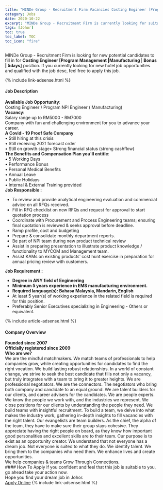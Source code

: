 ```yaml
---
title: "MINDe Group - Recruitment Firm Vacancies Costing Engineer [Program Management |Manufacturing | Bonus | 5days]" 
category: Jobs 
date: 2020-10-22 
excerpt: "MINDe Group - Recruitment Firm is currently looking for suitable person to fill in the Costing Engineer [Program Management |Manufacturing | Bonus | 5days] which positioned at Johor" 
tags: [Johor] 
toc: true 
toc_label: TOC 
toc_icon: "fire" 
--- 
```


<p>MINDe Group - Recruitment Firm is looking for new potential candidates to fill in for <b>Costing Engineer [Program Management |Manufacturing | Bonus | 5days]</b> position. If you currently looking for new hotel job opportunities and qualified with the job desc, feel free to apply this job.
</p>{% include link-adsense.html %} 
<div><div><h4>Job Description</h4></div><div><div><span><div><div><div><strong>Available Job Opportunity:</strong><br>Costing Engineer / Program NPI Engineer ( Manufacturing)</div><div><strong>Vacancy:</strong><br>Salary range up to RM5000 - RM7000<br>Company with fun and challenging environment for you to advance your career.</div><div><strong>A Covid - 19 Proof Safe Company</strong><br>&#8226; Still hiring at this crisis<br>&#8226; Still receiving 2021 forecast order<br>&#8226; Still on growth stage&#8226; Strong financial status (strong cashflow)</div><div><strong>The Benefits and Compensation Plan you'll entitle:</strong><br>&#8226; 5 Working Days<br>&#8226; Performance Bonus<br>&#8226; Personal Medical Benefits<br>&#8226; Annual Leave<br>&#8226; Public Holidays<br>&#8226; Internal &amp; External Training provided</div></div><div><strong>Job Responsible :</strong></div><div><ul><li>To review and provide analytical engineering evaluation and commercial advice on all RFQs received.</li><li>Fill in RFQ checklist on new RFQs and request for approval to start quotation process</li><li>Coordinate with Procurement and Process Engineering teams; ensuring final quotation is reviewed &amp; seeks approval before deadline.</li><li>Ramp profile, cost and budgeting</li><li>Prepare &amp; consolidate monthly department reports.</li><li>Be part of NPI team during new product technical review</li><li>Assist in preparing presentation to illustrate product knowledge / functionality to MYCOM and Management team.</li><li>Assist KAMs on existing products&#8217; cost hunt exercise in preparation for annual pricing review with customers.&#160;</li></ul></div><div><strong>Job Requirement :&#160;</strong></div><ul><li><strong>Degree in ANY field of Engineering&#160;</strong></li><li><strong>Minimum 5 years experience in EMS manufacturing environment.&#160;</strong></li><li><strong>Required language(s): Bahasa Malaysia, Mandarin, English</strong></li><li>At least 5 year(s) of working experience in the related field is required for this position.</li><li>Preferably Senior Executives specializing in Engineering - Others or equivalent.</li></ul></div></span></div></div></div> 
{% include article-adsense.html %} 
<div><div><h4>Company Overview</h4></div><div><div><span><div><div>
<div>
<strong>Founded since 2007</strong></div>
<div>
<strong>Officially registered since 2009</strong></div>
<div>
<strong>Who are we?</strong><br>
		We are the mindful matchmakers. We match teams of professionals to help companies grow, while creating opportunities for candidates to find the right vocation. We build lasting robust relationships. In a world of constant change, we strive to seek the best candidate that fills not only a vacancy, but truly integrates with a team to bring it to greater heights. We are professional negotiators. We are the connectors. The negotiators who bring both company and candidate to an equal ground. We are talent builders for our clients, and career advisers for the candidates. We are people experts. We know the people we work with, and the industries we represent. We close positions for our clients by understanding the people they need. We build teams with insightful recruitment. To build a team, we delve into what makes the industry work, gathering in-depth insights to fill vacancies with the right talent. Our evangelists are team builders. As the chief, the alpha of the team, they have to make sure their group stays cohesive. They appreciate having the right people on board, as they know how important good personalities and excellent skills are to their team. Our purpose is to exist as an opportunity creator. We understand that not everyone has a dream job. Not everyone is suited to what they do. We identify talent. We bring them to the companies who need them. We enhance lives and create opportunities.<br>
		We help companies &amp; teams Grow Through Connections.</div>
</div></div></span></div></div></div> 
#### How To Apply 
If you confident and feel that this job is suitable to you, go ahead take your action now. <br/> 
Hope you find your dream job in Johor. <br/> 
<a href="https://www.jobstreet.com.my/en/job/costing-engineer-[program-management-%7Cmanufacturing-%7C-bonus-%7C-5days]-4410203?jobId=jobstreet-my-job-4410203" class="btn btn--info" target="_blank" rel="nofollow noopenner">Apply Online</a> 
{% include link-adsense.html %} 